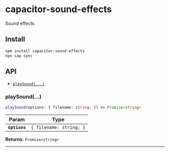 # capacitor-sound-effects

Sound effects

## Install

```bash
npm install capacitor-sound-effects
npx cap sync
```

## API

<docgen-index>

* [`playSound(...)`](#playsound)

</docgen-index>

<docgen-api>
<!--Update the source file JSDoc comments and rerun docgen to update the docs below-->

### playSound(...)

```typescript
playSound(options: { filename: string; }) => Promise<string>
```

| Param         | Type                               |
| ------------- | ---------------------------------- |
| **`options`** | <code>{ filename: string; }</code> |

**Returns:** <code>Promise&lt;string&gt;</code>

--------------------

</docgen-api>
